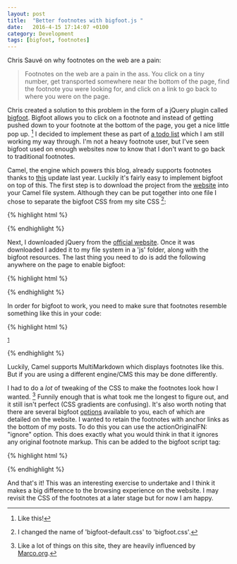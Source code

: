 ```yaml
---
layout: post
title:  "Better footnotes with bigfoot.js "
date:   2016-4-15 17:14:07 +0100
category: Development
tags: [bigfoot, footnotes]
---
```


Chris Sauvé on why footnotes on the web are a pain:

>Footnotes on the web are a pain in the ass. You click on a tiny number, get transported somewhere near the bottom of the page, find the footnote you were looking for, and click on a link to go back to where you were on the page.

Chris created a solution to this problem in the form of a jQuery plugin called [bigfoot][bgft]. Bigfoot allows you to click on a footnote and instead of getting pushed down to your footnote at the bottom of the page, you get a nice little pop up. [^1] I decided to implement these as part of [a todo list][todocolmio] which I am still working my way through. I'm not a heavy footnote user, but I've seen bigfoot used on enough websites now to know that I don't want to go back to traditional footnotes.

Camel, the engine which powers this blog, already supports footnotes thanks to [this][camelupdate] update last year. Luckily it's fairly easy to implement bigfoot on top of this. The first step is to download the project from the [website][bgft] into your Camel file system. Although they can be put together into one file I chose to separate the bigfoot CSS from my site CSS [^2]:


{% highlight html %}
<!-- Stylesheets --> 
<link rel="stylesheet" type="text/css" href="/css/site.css">
<link rel="stylesheet" type="text/css" href="/css/bigfoot.css">
{% endhighlight %}


Next, I downloaded jQuery from the [official website][jquery]. Once it was downloaded I added it to my file system in a 'js' folder, along with the bigfoot resources. The last thing you need to do is add the following anywhere on the page to enable bigfoot:

{% highlight html %}
<!-- jQuery -->
<script type="text/javascript" src="/js/jquery/jquery-2.2.3.min.js"></script>

<!-- Bigfoot Footnotes -->
<script type="text/javascript" src="/js/bigfoot/dist/bigfoot.min.js"></script>
<script type="text/javascript">
    $.bigfoot();
</script>
{% endhighlight %}

In order for bigfoot to work, you need to make sure that footnotes resemble something like this in your code:

{% highlight html %}
<p>
    <sup id="fnref:1">
        <a href="#fn:1" rel="footnote">1</a>
    </sup>
</p>
{% endhighlight %}

Luckily, Camel supports MultiMarkdown which displays footnotes like this. But if you are using a different engine/CMS this may be done differently. 

I had to do a *lot* of tweaking of the CSS to make the footnotes look how I wanted. [^3] Funnily enough that is what took me the longest to figure out, and it still isn't perfect (CSS gradients are confusing). It's also worth noting that there are several bigfoot [options][bgoptions] available to you, each of which are detailed on the website. I wanted to retain the footnotes with anchor links as the bottom of my posts. To do this you can use the actionOriginalFN: "ignore" option. This does exactly what you would think in that it ignores any original footnote markup. This can be added to the bigfoot script tag:

{% highlight html %}
 <!-- Bigfoot Footnotes -->
<script type="text/javascript" src="/js/bigfoot/dist/bigfoot.min.js"></script>
<script type="text/javascript">
    $.bigfoot({
        actionOriginalFN: "ignore"
    });
</script>
{% endhighlight %}

And that's it! This was an interesting exercise to undertake and I think it makes a big difference to the browsing experience on the website. I may revisit the CSS of the footnotes at a later stage but for now I am happy.


[^1]: Like this!
[^2]: I changed the name of 'bigfoot-default.css' to 'bigfoot.css'.
[^3]: Like a lot of things on this site, they are heavily influenced by [Marco.org][marcoorg].

[bgft]:http://bigfootjs.com/
[todocolmio]:http://www.colm.io/2016/04/04/what-needs-fixing
[camelupdate]:https://www.caseyliss.com/2015/1/15/camel-changes
[jquery]:http://jquery.com/download/
[marcoorg]:https://marco.org/
[bgoptions]:http://bigfootjs.com/#options